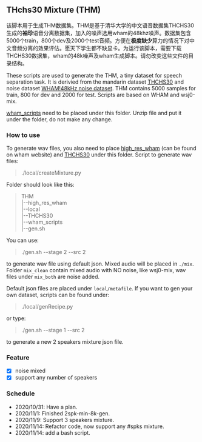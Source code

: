## THchs30 Mixture (THM)
该脚本用于生成THM数据集。THM是基于清华大学的中文语音数据集THCHS30生成的**袖珍**语音分离数据集，加入的噪声选用wham的48khz噪声。数据集包含5000个train，800个dev及2000个test音频。方便在**极度缺少**算力的情况下对中文音频分离的效果评估。愿天下学生都不缺显卡。为运行该脚本，需要下载THCHS30数据集，wham的48k噪声及wham生成脚本。请勿改变这些文件的目录结构。  

These scripts are used to generate the THM, a tiny dataset for speech separation task. It is derivied from the mandarin dataset [THCHS30](http://www.openslr.org/18) and noise dataset [WHAM!48kHz noise dataset](wham.whisper.ai). THM contains 5000 samples for train, 800 for dev and 2000 for test. Scripts are based on WHAM and wsj0-mix.  

[wham_scripts](https://storage.googleapis.com/whisper-public/wham_scripts.tar.gz) need to be placed under this folder. Unzip file and put it under the folder, do not make any change.

### How to use
To generate wav files, you also need to place [high_res_wham](https://storage.googleapis.com/whisper-public/high_res_wham.zip) (can be found on wham website) and [THCHS30](http://www.openslr.org/18) under this folder. Script to generate wav files:  
>./local/createMixture.py  

Folder should look like this:
>THM  
|--high_res_wham  
|--local  
|--THCHS30  
|--wham_scripts  
|--gen.sh

You can use:
>./gen.sh --stage 2 --src 2

to generate wav file using default json. Mixed audio will be placed in `./mix`. Folder `mix_clean` contain mixed audio with NO noise, like wsj0-mix, wav files under `mix_both` are noise added.

Default json files are placed under `local/metafile`. If you want to gen your own dataset, scripts can be found under:  
>./local/genRecipe.py  

or type:
>./gen.sh --stage 1 --src 2  

to generate a new 2 speakers mixture json file.   

### Feature
* [x] noise mixed
* [x] support any number of speakers 

### Schedule 
- 2020/10/31: Have a plan. 
- 2020/11/1: Finished 2spk-min-8k-gen.  
- 2020/11/9: Support 3 speakers mixture.
- 2020/11/14: Refactor code, now support any #spks mixture.
- 2020/11/14: add a bash script.
